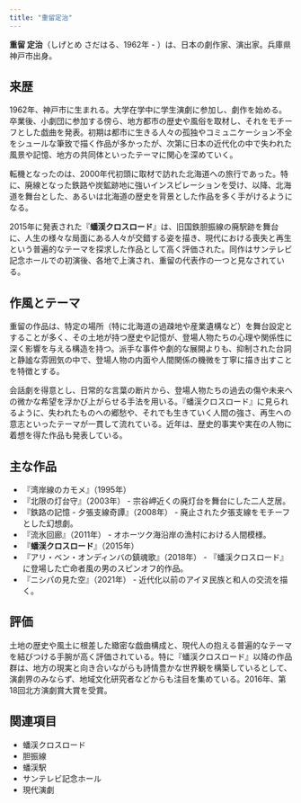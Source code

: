 ```yaml
---
title: "重留定治"
---
```


**重留 定治**（しげとめ さだはる、1962年 - ）は、日本の劇作家、演出家。兵庫県神戸市出身。

## 来歴
1962年、神戸市に生まれる。大学在学中に学生演劇に参加し、劇作を始める。卒業後、小劇団に参加する傍ら、地方都市の歴史や風俗を取材し、それをモチーフとした戯曲を発表。初期は都市に生きる人々の孤独やコミュニケーション不全をシュールな筆致で描く作品が多かったが、次第に日本の近代化の中で失われた風景や記憶、地方の共同体といったテーマに関心を深めていく。

転機となったのは、2000年代初頭に取材で訪れた北海道への旅行であった。特に、廃線となった鉄路や炭鉱跡地に強いインスピレーションを受け、以降、北海道を舞台とした、あるいは北海道の歴史を背景とした作品を多く手がけるようになる。

2015年に発表された『**蟠渓クロスロード**』は、旧国鉄胆振線の廃駅跡を舞台に、人生の様々な局面にある人々が交錯する姿を描き、現代における喪失と再生という普遍的なテーマを探求した作品として高く評価された。同作はサンテレビ記念ホールでの初演後、各地で上演され、重留の代表作の一つと見なされている。

## 作風とテーマ
重留の作品は、特定の場所（特に北海道の過疎地や産業遺構など）を舞台設定とすることが多く、その土地が持つ歴史や記憶が、登場人物たちの心理や関係性に深く影響を与える構造を持つ。派手な事件や劇的な展開よりも、抑制された台詞と静謐な雰囲気の中で、登場人物の内面や人間関係の機微を丁寧に描き出すことを特徴とする。

会話劇を得意とし、日常的な言葉の断片から、登場人物たちの過去の傷や未来への微かな希望を浮かび上がらせる手法を用いる。『蟠渓クロスロード』に見られるように、失われたものへの郷愁や、それでも生きていく人間の強さ、再生への意志といったテーマが一貫して流れている。近年は、歴史的事実や実在の人物に着想を得た作品も発表している。

## 主な作品
*   『湾岸線のカモメ』（1995年）
*   『北限の灯台守』（2003年） - 宗谷岬近くの廃灯台を舞台にした二人芝居。
*   『鉄路の記憶 - 夕張支線奇譚』（2008年） - 廃止された夕張支線をモチーフとした幻想劇。
*   『流氷回廊』（2011年） - オホーツク海沿岸の漁村における人間模様。
*   『**蟠渓クロスロード**』（2015年）
*   『アリ・ベン・オンディンバの鎮魂歌』（2018年） - 『蟠渓クロスロード』に登場した亡命者風の男のスピンオフ的作品。
*   『ニシパの見た空』（2021年） - 近代化以前のアイヌ民族と和人の交流を描く。

## 評価
土地の歴史や風土に根差した緻密な戯曲構成と、現代人の抱える普遍的なテーマを結びつける手腕が高く評価されている。特に『蟠渓クロスロード』以降の作品群は、地方の現実と向き合いながらも詩情豊かな世界観を構築しているとして、演劇界のみならず、地域文化研究者などからも注目を集めている。2016年、第18回北方演劇賞大賞を受賞。

## 関連項目
*   蟠渓クロスロード
*   胆振線
*   蟠渓駅
*   サンテレビ記念ホール
*   現代演劇